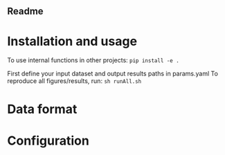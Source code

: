 ## Readme

# Installation and usage
To use internal functions in other projects:
`
pip install -e .
`

First define your input dataset and output results paths in params.yaml
To reproduce all figures/results, run:
`
sh runAll.sh
`

# Data format

# Configuration

